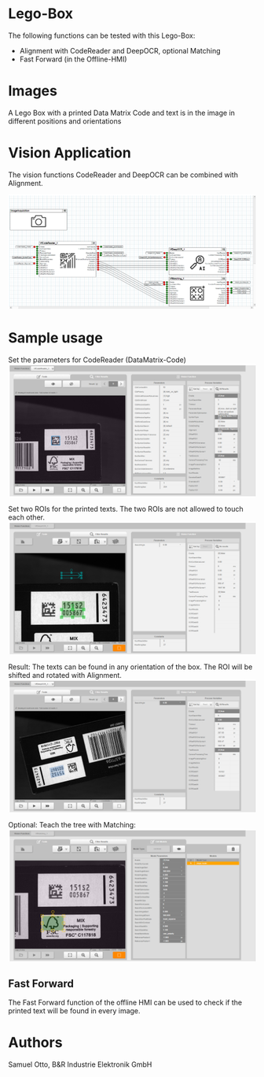 # Lego-Box

The following functions can be tested with this Lego-Box:
* Alignment with CodeReader and DeepOCR, optional Matching
* Fast Forward (in the Offline-HMI)


# Images
A Lego Box with a printed Data Matrix Code and text is in the image in different positions and orientations


# Vision Application
The vision functions CodeReader and DeepOCR can be combined with Alignment.

![Image](Lego_00_VisionApplication.png)

# Sample usage
Set the parameters for CodeReader (DataMatrix-Code)
![Image](Lego_01_CodeReader.png)

Set two ROIs for the printed texts. The two ROIs are not allowed to touch each other.
![Image](Lego_02_DeepOCR_ROI.png)

Result: The texts can be found in any orientation of the box. The ROI will be shifted and rotated with Alignment.
![Image](Lego_03_FoundTexts.png)

Optional: Teach the tree with Matching:
![Image](Lego_04_TeachTree.png)


## Fast Forward
The Fast Forward function of the offline HMI can be used to check if the printed text will be found in every image.

# Authors
Samuel Otto, B&R Industrie Elektronik GmbH